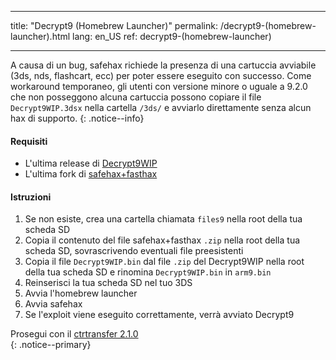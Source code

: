 * * *

title: "Decrypt9 (Homebrew Launcher)" permalink: /decrypt9-(homebrew-launcher).html lang: en_US ref: decrypt9-(homebrew-launcher)

* * *

A causa di un bug, safehax richiede la presenza di una cartuccia avviabile (3ds, nds, flashcart, ecc) per poter essere eseguito con successo. Come workaround temporaneo, gli utenti con versione minore o uguale a 9.2.0 che non posseggono alcuna cartuccia possono copiare il file `Decrypt9WIP.3dsx` nella cartella `/3ds/` e avviarlo direttamente senza alcun hax di supporto. {: .notice--info}

#### Requisiti

* L'ultima release di [Decrypt9WIP](https://github.com/d0k3/Decrypt9WIP/releases/latest/)
* L'ultima fork di [safehax+fasthax](https://gbatemp.net/attachments/safehax-fasthax-cb6a1bc-zip.73592/)

#### Istruzioni

  1. Se non esiste, crea una cartella chiamata `files9` nella root della tua scheda SD
  2. Copia il contenuto del file safehax+fasthax `.zip` nella root della tua scheda SD, sovrascrivendo eventuali file preesistenti
  3. Copia il file `Decrypt9WIP.bin` dal file `.zip` del Decrypt9WIP nella root della tua scheda SD e rinomina `Decrypt9WIP.bin` in `arm9.bin`
  4. Reinserisci la tua scheda SD nel tuo 3DS
  5. Avvia l'homebrew launcher
  6. Avvia safehax
  7. Se l'exploit viene eseguito correttamente, verrà avviato Decrypt9

Prosegui con il [ctrtransfer 2.1.0](2.1.0-ctrtransfer)  
{: .notice--primary}